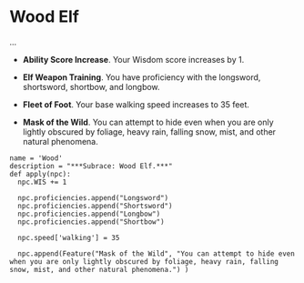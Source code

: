 # Wood Elf
...

* **Ability Score Increase**. Your Wisdom score increases by 1.

* **Elf Weapon Training**. You have proficiency with the longsword, shortsword, shortbow, and longbow.

* **Fleet of Foot**. Your base walking speed increases to 35 feet.

* **Mask of the Wild**. You can attempt to hide even when you are only lightly obscured by foliage, heavy rain, falling snow, mist, and other natural phenomena.

```
name = 'Wood'
description = "***Subrace: Wood Elf.***"
def apply(npc):
  npc.WIS += 1

  npc.proficiencies.append("Longsword")
  npc.proficiencies.append("Shortsword")
  npc.proficiencies.append("Longbow")
  npc.proficiencies.append("Shortbow")

  npc.speed['walking'] = 35

  npc.append(Feature("Mask of the Wild", "You can attempt to hide even when you are only lightly obscured by foliage, heavy rain, falling snow, mist, and other natural phenomena.") )
```
